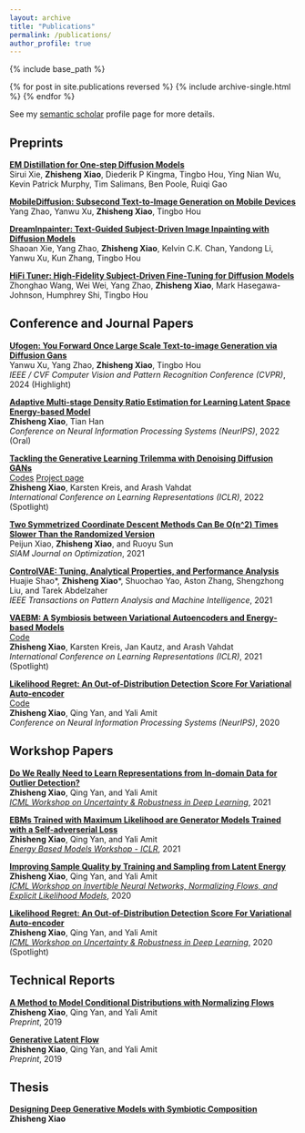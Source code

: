 ```yaml
---
layout: archive
title: "Publications"
permalink: /publications/
author_profile: true
---
```


{% include base_path %}

{% for post in site.publications reversed %}
  {% include archive-single.html %}
{% endfor %}

See my [semantic scholar](https://www.semanticscholar.org/author/Zhisheng-Xiao/117362006) profile page for more details. <br>
## Preprints

[**EM Distillation for One-step Diffusion Models**](https://arxiv.org/abs/2405.16852) <br>
Sirui Xie, **Zhisheng Xiao**, Diederik P Kingma, Tingbo Hou, Ying Nian Wu, Kevin Patrick Murphy, Tim Salimans, Ben Poole, Ruiqi Gao <br>

[**MobileDiffusion: Subsecond Text-to-Image Generation on Mobile Devices**](https://arxiv.org/abs/2311.16567) <br>
Yang Zhao, Yanwu Xu, **Zhisheng Xiao**, Tingbo Hou <br>

[**DreamInpainter: Text-Guided Subject-Driven Image Inpainting with Diffusion Models**](https://arxiv.org/abs/2312.03771) <br>
Shaoan Xie, Yang Zhao, **Zhisheng Xiao**, Kelvin C.K. Chan, Yandong Li, Yanwu Xu, Kun Zhang, Tingbo Hou <br>

[**HiFi Tuner: High-Fidelity Subject-Driven Fine-Tuning for Diffusion Models**](https://arxiv.org/abs/2312.00079) <br>
Zhonghao Wang, Wei Wei, Yang Zhao, **Zhisheng Xiao**, Mark Hasegawa-Johnson, Humphrey Shi, Tingbo Hou <br>

## Conference and Journal Papers <br>
[**Ufogen: You Forward Once Large Scale Text-to-image Generation via Diffusion Gans**](https://arxiv.org/abs/2311.09257) <br>
Yanwu Xu, Yang Zhao, **Zhisheng Xiao**, Tingbo Hou <br>
*IEEE / CVF Computer Vision and Pattern Recognition Conference (CVPR)*, 2024 (Highlight) <br>

[**Adaptive Multi-stage Density Ratio Estimation for Learning Latent Space Energy-based Model**](https://arxiv.org/abs/2209.08739) <br>
**Zhisheng Xiao**, Tian Han <br>
*Conference on Neural Information Processing Systems (NeurIPS)*, 2022 (Oral) <br>

[**Tackling the Generative Learning Trilemma with Denoising Diffusion GANs**](https://arxiv.org/abs/2112.07804) <br>
[Codes](https://github.com/NVlabs/denoising-diffusion-gan) [Project page](https://nvlabs.github.io/denoising-diffusion-gan/index.html)<br>
**Zhisheng Xiao**, Karsten Kreis, and Arash Vahdat<br>
*International Conference on Learning Representations (ICLR)*, 2022 (Spotlight) <br>

[**Two Symmetrized Coordinate Descent Methods Can Be O(n^2) Times Slower Than the Randomized Version**](https://epubs.siam.org/doi/abs/10.1137/19M1292473) <br>
Peijun Xiao, **Zhisheng Xiao**, and Ruoyu Sun <br>
*SIAM Journal on Optimization*, 2021 <br>

[**ControlVAE: Tuning, Analytical Properties, and Performance Analysis**](https://ieeexplore.ieee.org/abstract/document/9618835) <br>
Huajie Shao*, **Zhisheng Xiao***, Shuochao Yao, Aston Zhang, Shengzhong Liu, and Tarek Abdelzaher<br>
*IEEE Transactions on Pattern Analysis and Machine Intelligence*, 2021 <br>


[**VAEBM: A Symbiosis between Variational Autoencoders and Energy-based Models**](https://arxiv.org/abs/2010.00654) <br>
[Code](https://github.com/NVlabs/VAEBM)<br>
**Zhisheng Xiao**, Karsten Kreis, Jan Kautz, and Arash Vahdat<br>
*International Conference on Learning Representations (ICLR)*, 2021 (Spotlight) <br>

[**Likelihood Regret: An Out-of-Distribution Detection Score For Variational Auto-encoder**](https://arxiv.org/abs/2003.02977) <br>
[Code](https://github.com/XavierXiao/Likelihood-Regret)<br>
**Zhisheng Xiao**, Qing Yan, and Yali Amit <br>
*Conference on Neural Information Processing Systems (NeurIPS)*, 2020 <br>


## Workshop Papers <br>
[**Do We Really Need to Learn Representations from In-domain Data for Outlier Detection?**](https://arxiv.org/abs/2105.09270) <br>
**Zhisheng Xiao**, Qing Yan, and Yali Amit <br>
*[ICML Workshop on Uncertainty & Robustness in Deep Learning](https://sites.google.com/view/udlworkshop2021/home)*, 2021 <br>

[**EBMs Trained with Maximum Likelihood are Generator Models Trained with a Self-adverserial Loss**](https://arxiv.org/abs/2102.11757)<br>
**Zhisheng Xiao**, Qing Yan, and Yali Amit <br>
*[Energy Based Models Workshop - ICLR](https://sites.google.com/view/ebm-workshop-iclr2021)*, 2021 <br>

[**Improving Sample Quality by Training and Sampling from Latent Energy**](https://arxiv.org/abs/2006.08100) <br>
**Zhisheng Xiao**, Qing Yan, and Yali Amit <br>
*[ICML Workshop on Invertible Neural Networks, Normalizing Flows, and Explicit Likelihood Models](https://invertibleworkshop.github.io/)*, 2020 <br>

[**Likelihood Regret: An Out-of-Distribution Detection Score For Variational Auto-encoder**](https://arxiv.org/abs/2003.02977) <br>
**Zhisheng Xiao**, Qing Yan, and Yali Amit <br>
*[ICML Workshop on Uncertainty & Robustness in Deep Learning](https://sites.google.com/view/udlworkshop2020/home?authuser=0)*, 2020 (Spotlight) <br>


## Technical Reports <br>
[**A Method to Model Conditional Distributions with Normalizing Flows**](https://arxiv.org/abs/1911.02052) <br>
**Zhisheng Xiao**, Qing Yan, and Yali Amit <br>
*Preprint*, 2019 <br>

[**Generative Latent Flow**](https://arxiv.org/abs/1905.10485) <br>
**Zhisheng Xiao**, Qing Yan, and Yali Amit <br>
*Preprint*, 2019 <br>

## Thesis
[**Designing Deep Generative Models with Symbiotic Composition**](https://knowledge.uchicago.edu/record/3954) <br>
**Zhisheng Xiao** <br>



